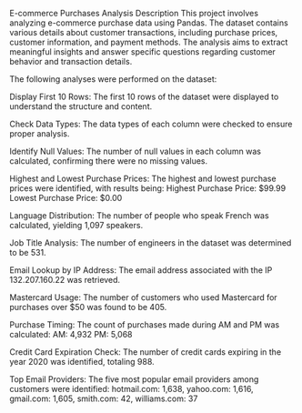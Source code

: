 E-commerce Purchases Analysis
Description
This project involves analyzing e-commerce purchase data using Pandas. The dataset contains various details about customer transactions, including purchase prices, customer information, and payment methods. The analysis aims to extract meaningful insights and answer specific questions regarding customer behavior and transaction details.

The following analyses were performed on the dataset:

Display First 10 Rows:
The first 10 rows of the dataset were displayed to understand the structure and content.

Check Data Types:
The data types of each column were checked to ensure proper analysis.

Identify Null Values:
The number of null values in each column was calculated, confirming there were no missing values.

Highest and Lowest Purchase Prices:
The highest and lowest purchase prices were identified, with results being:
Highest Purchase Price: $99.99
Lowest Purchase Price: $0.00

Language Distribution:
The number of people who speak French was calculated, yielding 1,097 speakers.

Job Title Analysis:
The number of engineers in the dataset was determined to be 531.

Email Lookup by IP Address:
The email address associated with the IP 132.207.160.22 was retrieved.

Mastercard Usage:
The number of customers who used Mastercard for purchases over $50 was found to be 405.

Purchase Timing:
The count of purchases made during AM and PM was calculated:
AM: 4,932
PM: 5,068

Credit Card Expiration Check:
The number of credit cards expiring in the year 2020 was identified, totaling 988.

Top Email Providers:
The five most popular email providers among customers were identified:
hotmail.com: 1,638,
yahoo.com: 1,616,
gmail.com: 1,605,
smith.com: 42,
williams.com: 37
